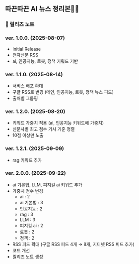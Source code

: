 ## 따끈따끈 AI 뉴스 정리본🤖✨
### 📝 릴리즈 노트

### ver. 1.0.0. (2025-08-07)
- Initial Release  
- 전자신문 RSS  
- ai, 인공지능, 로봇, 정책 키워드 기반  

### ver. 1.1.0. (2025-08-14)
- 서비스 배포 확대  
- 구글 RSS로 변경 (메인, 인공지능, 로봇, 정책 뉴스 피드)  
- 출처별 그룹핑  

### ver. 1.2.0. (2025-08-20)
- 키워드 가중치 적용 (ai, 인공지능 키워드에 가중치)  
- 신문사별 최고 점수 기사 기준 정렬  
- 10점 이상만 노출  

### ver. 1.2.1. (2025-09-09)
- rag 키워드 추가  

### ver. 2.0.0. (2025-09-22)
- ai 기본법, LLM, 피지컬 ai 키워드 추가  
- 가중치 점수 변경  
  - ai : 2  
  - ai 기본법 : 3  
  - 인공지능 : 2  
  - rag : 3  
  - LLM : 3  
  - 피지컬 ai : 2  
  - 로봇 : 2  
  - 정책 : 2  
- RSS 피드 확대 (구글 RSS 피드 4개 → 8개, 지디넷 RSS 피드 추가)  
- 코드 개선  
- 릴리즈 노트 생성  

